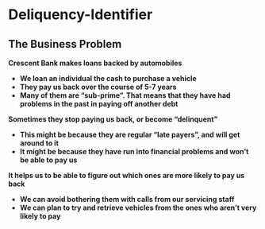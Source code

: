 # Deliquency-Identifier

## The Business Problem
**Crescent Bank makes loans backed by automobiles**
  - **We loan an individual the cash to purchase a vehicle**
  - **They pay us back over the course of 5-7 years**
  - **Many of them are “sub-prime”. That means that they have had problems in the past in paying off another debt**
 
**Sometimes they stop paying us back, or become “delinquent”**
  - **This might be because they are regular “late payers”, and will get around to it**
  - **It might be because they have run into financial problems and won’t be able to pay us**

**It helps us to be able to figure out which ones are more likely to pay us back**
  - **We can avoid bothering them with calls from our servicing staff**
  - **We can plan to try and retrieve vehicles from the ones who aren’t very likely to pay**






